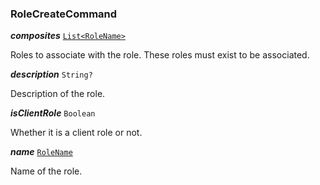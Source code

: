 

### RoleCreateCommand





  
<article>

***composites*** [`List<RoleName>`](/storybook/role-model--page#rolename) 

Roles to associate with the role. These roles must exist to be associated.

</article>
<article>

***description*** `String?` 

Description of the role.

</article>
<article>

***isClientRole*** `Boolean` 

Whether it is a client role or not.

</article>
<article>

***name*** [`RoleName`](/storybook/role-model--page#rolename) 

Name of the role.

</article>


